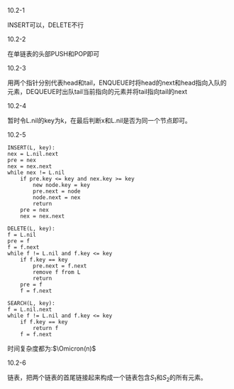10.2-1

INSERT可以，DELETE不行

10.2-2

在单链表的头部PUSH和POP即可

10.2-3

用两个指针分别代表head和tail，ENQUEUE时将head的next和head指向入队的元素，DEQUEUE时出队tail当前指向的元素并将tail指向tail的next

10.2-4

暂时令L.nil的key为k，在最后判断x和L.nil是否为同一个节点即可。

10.2-5

    INSERT(L, key):
    nex = L.nil.next
    pre = nex
    nex = nex.next
    while nex != L.nil
        if pre.key <= key and nex.key >= key
            new node.key = key
            pre.next = node
            node.next = nex
            return
        pre = nex
        nex = nex.next
    
    DELETE(L, key):
    f = L.nil
    pre = f
    f = f.next
    while f != L.nil and f.key <= key
        if f.key == key
            pre.next = f.next
            remove f from L
            return
        pre = f
        f = f.next

    SEARCH(L, key):
    f = L.nil.next
    while f != L.nil and f.key <= key
        if f.key == key
            return f
        f = f.next

时间复杂度都为:$\Omicron(n)$

10.2-6

链表，把两个链表的首尾链接起来构成一个链表包含$S_1$和$S_2$的所有元素。



        
        